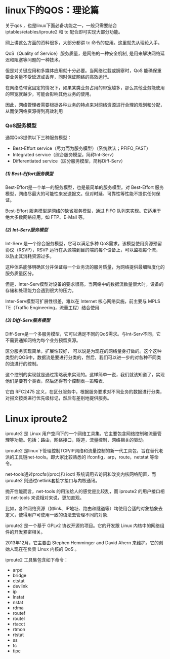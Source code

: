# linux下的QOS：理论篇

关于qos ，也是linux下面必备功能之一，一般只需要结合 iptables/etables/iproute2 和 tc 配合即可实现大部分功能。

网上讲这么方面的资料很多，大部分都讲 tc 命令的应用。这里就先从理论入手。

QoS（Quality of Service）服务质量，是网络的一种安全机制, 是用来解决网络延迟和阻塞等问题的一种技术。

但是对关键应用和多媒体应用就十分必要。当网络过载或拥塞时，QoS 能确保重要业务量不受延迟或丢弃，同时保证网络的高效运行。

在网络总带宽固定的情况下，如果某类业务占用的带宽越多，那么其他业务能使用的带宽就越少，可能会影响其他业务的使用。

因此，网络管理者需要根据各种业务的特点来对网络资源进行合理的规划和分配，从而使网络资源得到高效利用



### QoS服务模型

通常QoS提供以下三种服务模型：

- Best-Effort service（尽力而为服务模型）（系统默认；PFIFO_FAST）
- Integrated service（综合服务模型，简称Int-Serv）
- Differentiated service（区分服务模型，简称Diff-Serv）



##### (1) Best-Effort服务模型

Best-Effort是一个单一的服务模型，也是最简单的服务模型。对 Best-Effort 服务模型，网络尽最大的可能性来发送报文。但对时延、可靠性等性能不提供任何保证。

Best-Effort 服务模型是网络的缺省服务模型，通过 FIFO 队列来实现。它适用于绝大多数网络应用，如 FTP、E-Mail 等。

##### (2) Int-Serv服务模型

Int-Serv 是一个综合服务模型，它可以满足多种 QoS需求。该模型使用资源预留协议（RSVP），RSVP 运行在从源端到目的端的每个设备上，可以监视每个流，以防止其消耗资源过多。

这种体系能够明确区分并保证每一个业务流的服务质量，为网络提供最细粒度化的服务质量区分。

但是，Inter-Serv模型对设备的要求很高，当网络中的数据流数量很大时，设备的存储和处理能力会遇到很大的压力。

Inter-Serv模型可扩展性很差，难以在 Internet 核心网络实施，前主要与 MPLS TE（Traffic Engineering，流量工程）结合使用.

##### (3) Diff-Serv服务模型

Diff-Serv是一个多服务模型，它可以满足不同的QoS需求。与Int-Serv不同，它不需要通知网络为每个业务预留资源。

区分服务实现简单，扩展性较好， 可以说是为现在的网络量身打做的。这个这种类型的QOS中，数据流是要进行分类的，然后，我们可以进一步的对各种不同类的流进行的控制。

这个控制的实现就是通过策略表来实现的。这样简单一说，我们就该知道了，实现他们是要有个类表，然后还得有个控制表—策略表.

它由 RFC2475 定义，在区分服务中，根据服务要求对不同业务的数据进行分类，对报文按类进行优先级标记，然后有差别地提供服务。







# Linux iproute2



iproute2 是 Linux 用户空间下的一个网络工具集，它主要包含网络控制和流量管理等功能。包括：路由，网络接口，隧道，流量控制，网络相关的驱动。



iproute2 是linux下管理控制TCP/IP网络和流量控制的新一代工具包，旨在替代老派的工具链net-tools。即大家比较熟悉的 ifconfig，arp，route，netstat 等命令。

net-tools通过procfs(/proc)和 ioctl 系统调用去访问和改变内核网络配置，而 iproute2 则通过netlink套接字接口与内核通讯。

抛开性能而言，net-tools 的用法给人的感觉是比较乱，而 iproute2 的用户接口相对 net-tools 来说相对来说，更加直观。

比如，各种网络资源（如link、IP地址、路由和隧道等）均使用合适的对象抽象去定义，使得用户可使用一致的语法去管理不同的对象.



iproute2 是一个基于 GPLv2 协议开源的项目。它的开发跟 Linux 内核中的网络组件的开发紧密相关。

2013年12月，它主要由 Stephen Hemminger and David Ahern 来维护。它的创始人现在在负责 Linux 内核的 QoS 。

iproute2 工具集包含如下命令：

- arpd                    
- bridge
- ctstat
- devlink
- ip
- lnstat
- nstat 
- rdma
- routef
- routel
- rtacct
- rtmon
- rtstat
- ss
- tc 
- tipc 

